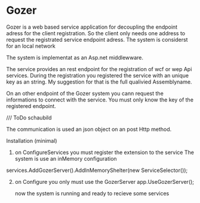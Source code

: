# Gozer
Gozer is a web based service application for decoupling the endpoint adress for the client registration. 
So the client only needs one address to request the registrated service endpoint adress.
The system is considerst for an local network

The system is implementat as an Asp.net middlewware.

The service provides an rest endpoint for the registration of wcf or wep Api services. During the registration you registered the service with an unique key as an string. My suggestion for that is the full qualivied Assemblyname.

On an other endpoint of the Gozer system you cann request the informations to connect with the service. You must only know the key of the registered endpoint.

/// ToDo schaubild 

The communication is used an json object on an post Http method.

Installation (minimal)

1) on ConfigureServices you must register the extension to the service
The system is use an inMemory configuration

 services.AddGozerServer().AddInMemoryShelter(new ServiceSelector());
 
 2) on Configure you only must use the GozerServer
    app.UseGozerServer();
    
    now the system is running and ready to recieve some services
